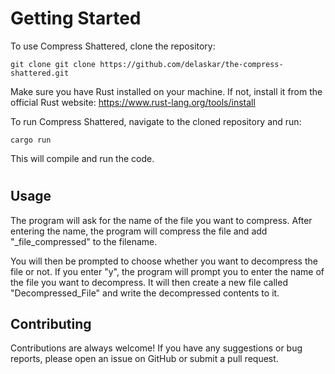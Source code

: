 # Getting Started

To use Compress Shattered, clone the repository:

`git clone git clone https://github.com/delaskar/the-compress-shattered.git`

Make sure you have Rust installed on your machine. If not, install it from the official Rust website: https://www.rust-lang.org/tools/install

To run Compress Shattered, navigate to the cloned repository and run:

`cargo run
`

This will compile and run the code.

#

## Usage
The program will ask for the name of the file you want to compress. After entering the name, the program will compress the file and add "_file_compressed" to the filename.

You will then be prompted to choose whether you want to decompress the file or not. If you enter "y", the program will prompt you to enter the name of the file you want to decompress. It will then create a new file called "Decompressed_File" and write the decompressed contents to it.

## Contributing
Contributions are always welcome! If you have any suggestions or bug reports, please open an issue on GitHub or submit a pull request.